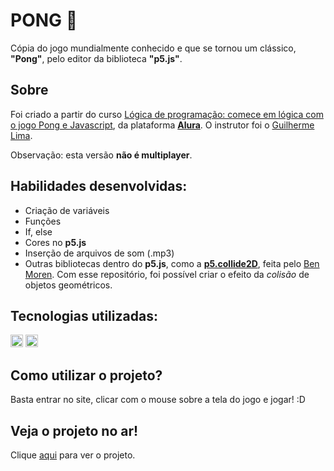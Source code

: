 <h1> PONG 🏓 </h1

Cópia do jogo mundialmente conhecido e que se tornou um clássico, **"Pong"**, pelo editor da biblioteca **"p5.js"**.

## Sobre
Foi criado a partir do curso [Lógica de programação: comece em lógica com o jogo Pong e Javascript](https://cursos.alura.com.br/course/pong-javascript), da plataforma **[Alura](https://www.alura.com.br/)**. O instrutor foi o [Guilherme Lima](https://cursos.alura.com.br/user/guilhermelima).

Observação: esta versão **não é multiplayer**.

## Habilidades desenvolvidas:
- Criação de variáveis
- Funções
- If, else
- Cores no **p5.js**
- Inserção de arquivos de som (.mp3)
- Outras bibliotecas dentro do **p5.js**, como a **[p5.collide2D](https://github.com/bmoren/p5.collide2D/)**, feita pelo [Ben Moren](https://github.com/bmoren). Com esse repositório, foi possível criar o efeito da *colisão* de objetos geométricos.

## Tecnologias utilizadas:
<img height="20" src="https://happycoding.io/tutorials/p5js/images/hello-world-3.png"> <img height="20" img src="https://cdn.jsdelivr.net/gh/devicons/devicon/icons/javascript/javascript-original.svg">

## Como utilizar o projeto?
Basta entrar no site, clicar com o mouse sobre a tela do jogo e jogar! :D

## Veja o projeto no ar!
Clique [aqui](https://m-ipt.github.io/Pong/) para ver o projeto.
